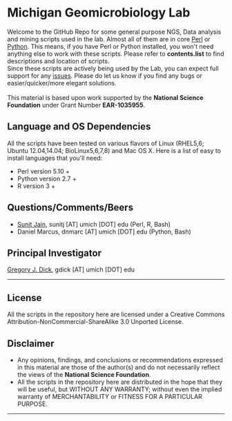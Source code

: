 # Michigan Geomicrobiology Lab
Welcome to the GitHub Repo for some general purpose NGS, Data analysis and mining scripts used in the lab. Almost all of them are in core [Perl](http://www.perl.org/ "Perl Home") or [Python](https://www.python.org/ "Python Home"). This means, if you have Perl or Python installed, you won't need anything else to work with these scripts. Please refer to **contents.list** to find descriptions and location of scripts.<br>
Since these scripts are actively being used by the Lab, you can expect full support for any [issues](https://github.com/Geo-omics/scripts/issues "Report an issue"). Please do let us know if you find any bugs or easier/quicker/more elegant solutions.<br>
<br>
This material is based upon work supported by the **National Science Foundation** under Grant Number **EAR-1035955**.<br>

## Language and OS Dependencies
All the scripts have been tested on various flavors of Linux (RHEL5,6; Ubuntu 12.04,14.04; BioLinux5,6,7,8) and Mac OS X. Here is a list of easy to install languages that you'll need:
* Perl version 5.10 +
* Python version 2.7 +
* R version 3 +

## Questions/Comments/Beers
* [Sunit Jain](http://www.sunitjain.com "Sunit's Homepage"), sunitj [AT] umich [DOT] edu (Perl, R, Bash)
* Daniel Marcus, dnmarc [AT] umich [DOT] edu (Python, Bash)

## Principal Investigator
[Gregory J. Dick](http://www.earth.lsa.umich.edu/geomicrobiology/ "Geo-omics Lab Homepage"), gdick [AT] umich [DOT] edu

***

## License
All the scripts in the repository here are licensed under a Creative Commons Attribution-NonCommercial-ShareAlike 3.0 Unported License.

## Disclaimer
* Any opinions, findings, and conclusions or recommendations expressed in this material are those of the author(s) and do not necessarily reflect the views of the **National Science Foundation**.<br>
* All the scripts in the repository here are distributed in the hope that they will be useful, but WITHOUT ANY WARRANTY; without even the implied warranty of MERCHANTABILITY or FITNESS FOR A PARTICULAR PURPOSE.

***
